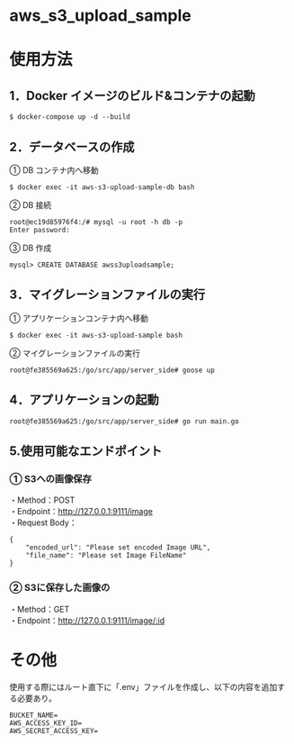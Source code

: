 # aws_s3_upload_sample

# 使用方法

## 1．Docker イメージのビルド&コンテナの起動

```
$ docker-compose up -d --build
```

## 2．データベースの作成

① DB コンテナ内へ移動

```
$ docker exec -it aws-s3-upload-sample-db bash
```

② DB 接続

```
root@ec19d85976f4:/# mysql -u root -h db -p
Enter password:
```

③ DB 作成

```
mysql> CREATE DATABASE awss3uploadsample;
```

## 3．マイグレーションファイルの実行

① アプリケーションコンテナ内へ移動

```
$ docker exec -it aws-s3-upload-sample bash
```

② マイグレーションファイルの実行

```
root@fe385569a625:/go/src/app/server_side# goose up
```

## 4．アプリケーションの起動

```
root@fe385569a625:/go/src/app/server_side# go run main.go
```

## 5.使用可能なエンドポイント

### ① S3への画像保存
・Method：POST   
・Endpoint：http://127.0.0.1:9111/image   
・Request Body：

```
{
    "encoded_url": "Please set encoded Image URL",
    "file_name": "Please set Image FileName"
}
```

### ② S3に保存した画像の
・Method：GET   
・Endpoint：http://127.0.0.1:9111/image/:id   

# その他
使用する際にはルート直下に「.env」ファイルを作成し、以下の内容を追加する必要あり。

```
BUCKET_NAME=
AWS_ACCESS_KEY_ID=
AWS_SECRET_ACCESS_KEY=
```